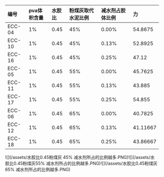 | 编号 | pva体积含量 | 水胶比 | 粉煤灰取代水泥比例 | 减水剂占胶体比例 | 力 |
| :--- | :--- | :--- | :--- | :--- | :--- |
| ECC-04 | 1% | 0.45 | 45% | 0.00% | 54.8675 |
| ECC-10 | 1% | 0.45 | 45% | 0.13% | 52.8925 |
| ECC-16 | 1% | 0.45 | 45% | 0.25% | 47.12 |
| ECC-05 | 1% | 0.45 | 55% | 0.00% | 45.7625 |
| ECC-11 | 1% | 0.45 | 55% | 0.13% | 43.885 |
| ECC-17 | 1% | 0.45 | 55% | 0.25% | 54.855 |
| ECC-06 | 1% | 0.45 | 65% | 0.00% | 40.7825 |
| ECC-12 | 1% | 0.45 | 65% | 0.13% | 41.11667 |
| ECC-18 | 1% | 0.45 | 65% | 0.25% | 43.86667 |

![](/assets/水胶比0.45粉煤灰 45% 减水剂所占的比例越多.PNG)![](/assets/水胶比0.45粉煤灰55% 减水剂所占的比例越多.PNG)![](/assets/水胶比0.45粉煤灰65% 减水剂所占的比例越多.PNG)

